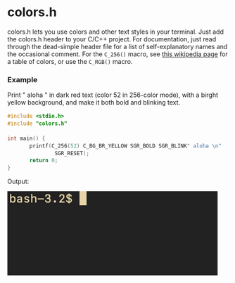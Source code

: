 # colors.h
colors.h lets you use colors and other text styles in your terminal. Just add
the colors.h header to your C/C++ project. For documentation, just read
through the dead-simple header file for a list of self-explanatory names and
the occasional comment. For the `C_256()` macro, see
[this wikipedia page](https://en.wikipedia.org/wiki/ANSI_escape_code#8-bit)
for a table of colors, or use the `C_RGB()` macro.

### Example
Print " aloha " in dark red text (color 52 in 256-color mode), with a birght
yellow background, and make it both bold and blinking text.
 ```c
#include <stdio.h>
#include "colors.h"

int main() {
        printf(C_256(52) C_BG_BR_YELLOW SGR_BOLD SGR_BLINK" aloha \n"
                SGR_RESET);
        return 0;
}
 ```
 Output:
 
 ![example-gif](./example.gif)
